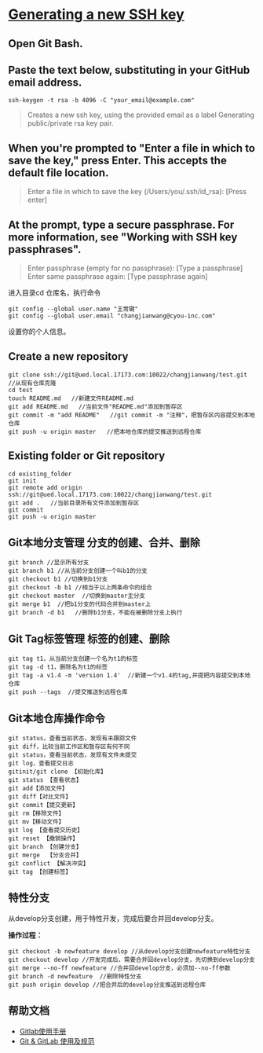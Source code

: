 # [Generating a new SSH key](https://help.github.com/articles/generating-a-new-ssh-key-and-adding-it-to-the-ssh-agent/) #

## Open Git Bash. ##

## Paste the text below, substituting in your GitHub email address. ##

    ssh-keygen -t rsa -b 4096 -C "your_email@example.com"
>  Creates a new ssh key, using the provided email as a label
> Generating public/private rsa key pair.
## When you're prompted to "Enter a file in which to save the key," press Enter. This accepts the default file location. ##


> Enter a file in which to save the key (/Users/you/.ssh/id_rsa): [Press enter]
## At the prompt, type a secure passphrase. For more information, see "Working with SSH key passphrases". ##

> Enter passphrase (empty for no passphrase): [Type a passphrase]
> Enter same passphrase again: [Type passphrase again]



进入目录cd 仓库名，执行命令

    git config --global user.name "王常键"
    git config --global user.email "changjianwang@cyou-inc.com"

设置你的个人信息。

## Create a new repository ##

    git clone ssh://git@ued.local.17173.com:10022/changjianwang/test.git   //从现有仓库克隆
    cd test
    touch README.md   //新建文件README.md
    git add README.md   //当前文件"README.md"添加到暂存区
    git commit -m "add README"   //git commit -m "注释"，把暂存区内容提交到本地仓库 
    git push -u origin master   //把本地仓库的提交推送到远程仓库


##  Existing folder or Git repository ##

    cd existing_folder
    git init
    git remote add origin ssh://git@ued.local.17173.com:10022/changjianwang/test.git
    git add .   //当前目录所有文件添加到暂存区
    git commit
    git push -u origin master


## Git本地分支管理  分支的创建、合并、删除  ##
    git branch //显示所有分支 
    git branch b1 //从当前分支创建一个叫b1的分支 
    git checkout b1 //切换到b1分支 
    git checkout -b b1 //相当于以上两条命令的组合 
    git checkout master  //切换到master主分支 
    git merge b1  //把b1分支的代码合并到master上 
    git branch -d b1   //删除b1分支，不能在被删除分支上执行

## Git Tag标签管理  标签的创建、删除  ##
    git tag t1，从当前分支创建一个名为t1的标签 
    git tag -d t1，删除名为t1的标签
    git tag -a v1.4 -m 'version 1.4'  //新建一个v1.4的tag,并提把内容提交到本地仓库
    git push --tags  //提交推送到远程仓库

## Git本地仓库操作命令  ##
    git status，查看当前状态，发现有未跟踪文件 
    git diff，比较当前工作区和暂存区有何不同 
    git status，查看当前状态，发现有文件未提交 
    git log，查看提交日志
    gitinit/git clone 【初始化库】 
    git status 【查看状态】 
    git add【添加文件】
    git diff【对比文件】
    git commit【提交更新】
    git rm【移除文件】
    git mv【移动文件】
    git log 【查看提交历史】
    git reset 【撤销操作】
    git branch 【创建分支】
    git merge  【分支合并】
    git conflict 【解决冲突】
    git tag 【创建标签】


## 特性分支 ##
从develop分支创建，用于特性开发，完成后要合并回develop分支。
 
**操作过程：** 

    git checkout -b newfeature develop //从develop分支创建newfeature特性分支 
    git checkout develop //开发完成后，需要合并回develop分支，先切换到develop分支 
    git merge --no-ff newfeature //合并回develop分支，必须加--no-ff参数 
    git branch -d newfeature  //删除特性分支 
    git push origin develop //把合并后的develop分支推送到远程仓库 
    

## 帮助文档 ##
- [Gitlab使用手册](http://wenku.baidu.com/link?url=dYKBMJAi3EQSWilvVSkLXlD95HM28SHNnAg6CXNBM8KuDkIEOduFI-rXYAFKFlvcfIneNphcV_FtCBHhKkGTiChzL1Nkb_L3fsVeSgw_ohC)
- [Git & GitLab 使用及规范](http://www.myexception.cn/software/1891171.html)